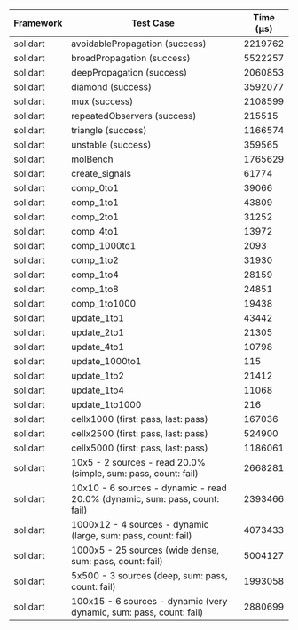 | Framework | Test Case | Time (μs) |
| --- | --- | --- |
| solidart | avoidablePropagation (success) | 2219762 |
| solidart | broadPropagation (success) | 5522257 |
| solidart | deepPropagation (success) | 2060853 |
| solidart | diamond (success) | 3592077 |
| solidart | mux (success) | 2108599 |
| solidart | repeatedObservers (success) | 215515 |
| solidart | triangle (success) | 1166574 |
| solidart | unstable (success) | 359565 |
| solidart | molBench | 1765629 |
| solidart | create_signals | 61774 |
| solidart | comp_0to1 | 39066 |
| solidart | comp_1to1 | 43809 |
| solidart | comp_2to1 | 31252 |
| solidart | comp_4to1 | 13972 |
| solidart | comp_1000to1 | 2093 |
| solidart | comp_1to2 | 31930 |
| solidart | comp_1to4 | 28159 |
| solidart | comp_1to8 | 24851 |
| solidart | comp_1to1000 | 19438 |
| solidart | update_1to1 | 43442 |
| solidart | update_2to1 | 21305 |
| solidart | update_4to1 | 10798 |
| solidart | update_1000to1 | 115 |
| solidart | update_1to2 | 21412 |
| solidart | update_1to4 | 11068 |
| solidart | update_1to1000 | 216 |
| solidart | cellx1000 (first: pass, last: pass) | 167036 |
| solidart | cellx2500 (first: pass, last: pass) | 524900 |
| solidart | cellx5000 (first: pass, last: pass) | 1186061 |
| solidart | 10x5 - 2 sources - read 20.0% (simple, sum: pass, count: fail) | 2668281 |
| solidart | 10x10 - 6 sources - dynamic - read 20.0% (dynamic, sum: pass, count: fail) | 2393466 |
| solidart | 1000x12 - 4 sources - dynamic (large, sum: pass, count: fail) | 4073433 |
| solidart | 1000x5 - 25 sources (wide dense, sum: pass, count: fail) | 5004127 |
| solidart | 5x500 - 3 sources (deep, sum: pass, count: fail) | 1993058 |
| solidart | 100x15 - 6 sources - dynamic (very dynamic, sum: pass, count: fail) | 2880699 |

